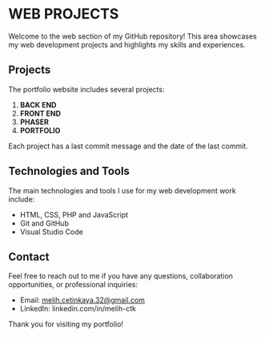 # WEB PROJECTS

Welcome to the web section of my GitHub repository! This area showcases my web development projects and highlights my skills and experiences.

## Projects

The portfolio website includes several projects:

1. **BACK END**
2. **FRONT END**
3. **PHASER**
4. **PORTFOLIO**

Each project has a last commit message and the date of the last commit.

## Technologies and Tools

The main technologies and tools I use for my web development work include:

- HTML, CSS, PHP and JavaScript
- Git and GitHub
- Visual Studio Code

## Contact

Feel free to reach out to me if you have any questions, collaboration opportunities, or professional inquiries:

- Email: melih.cetinkaya.32@gmail.com
- LinkedIn: linkedin.com/in/melih-ctk

Thank you for visiting my portfolio!
